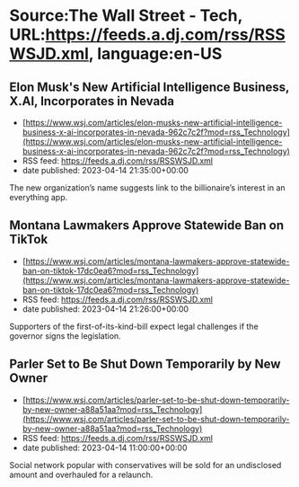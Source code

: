 # Source:The Wall Street - Tech, URL:https://feeds.a.dj.com/rss/RSSWSJD.xml, language:en-US

## Elon Musk's New Artificial Intelligence Business, X.AI, Incorporates in Nevada
 - [https://www.wsj.com/articles/elon-musks-new-artificial-intelligence-business-x-ai-incorporates-in-nevada-962c7c2f?mod=rss_Technology](https://www.wsj.com/articles/elon-musks-new-artificial-intelligence-business-x-ai-incorporates-in-nevada-962c7c2f?mod=rss_Technology)
 - RSS feed: https://feeds.a.dj.com/rss/RSSWSJD.xml
 - date published: 2023-04-14 21:35:00+00:00

The new organization’s name suggests link to the billionaire’s interest in an everything app.

## Montana Lawmakers Approve Statewide Ban on TikTok
 - [https://www.wsj.com/articles/montana-lawmakers-approve-statewide-ban-on-tiktok-17dc0ea6?mod=rss_Technology](https://www.wsj.com/articles/montana-lawmakers-approve-statewide-ban-on-tiktok-17dc0ea6?mod=rss_Technology)
 - RSS feed: https://feeds.a.dj.com/rss/RSSWSJD.xml
 - date published: 2023-04-14 21:26:00+00:00

Supporters of the first-of-its-kind-bill expect legal challenges if the governor signs the legislation.

## Parler Set to Be Shut Down Temporarily by New Owner
 - [https://www.wsj.com/articles/parler-set-to-be-shut-down-temporarily-by-new-owner-a88a51aa?mod=rss_Technology](https://www.wsj.com/articles/parler-set-to-be-shut-down-temporarily-by-new-owner-a88a51aa?mod=rss_Technology)
 - RSS feed: https://feeds.a.dj.com/rss/RSSWSJD.xml
 - date published: 2023-04-14 11:00:00+00:00

Social network popular with conservatives will be sold for an undisclosed amount and overhauled for a relaunch.

